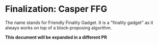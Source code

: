 # Finalization: Casper FFG

The name stands for Friendly Finality Gadget. It is a "finality gadget" as it always works on top of a block-proposing algorithm.

**This document will be expanded in a different PR**
